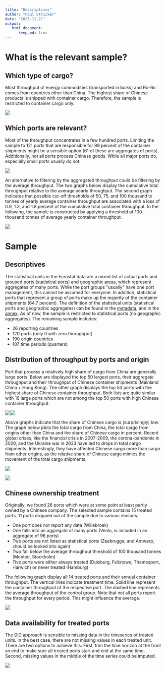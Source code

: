 ```yaml
---
title: "Descriptives"
author: "Paul Stricker"
date: "2023-11-21"
output: 
   html_document:
      keep_md: true
---
```






# What is the relevant sample? 

## Which type of cargo?

Most throughput of energy commodities (transported in bulks) and Ro-Ro comes from countries other than China. The highest share of Chinese products is shipped with container cargo. Therefore, the sample is restricted to container cargo only.

![](Descriptives_files/figure-html/unnamed-chunk-2-1.png)<!-- -->

## Which ports are relevant? 



Most of the throughput concentrates in a few hundred ports. Limiting the sample to 121 ports that are responsible for 99 percent of the container shipments might be a sensible option (61 of these are aggregates of ports). Additionally, not all ports process Chinese goods. While all major ports do, especially small ports usually do not. 

![](Descriptives_files/figure-html/unnamed-chunk-4-1.png)<!-- -->




An alternative to filtering by the aggregated throughput could be filtering by the average throughput. The two graphs below display the cumulative total throughput relative to the average yearly throughput. The second graph indicates that possible cut-off thresholds of 50, 75, and 100 thousand to tonnes of yearly average container throughput are associated with a loss of 0.9, 1.3, and 1.8 percent of the cumulative total container throughput. In the following, the sample is constructed by applying a threshold of 100 thousand tonnes of average yearly container throughput.  

![](Descriptives_files/figure-html/unnamed-chunk-6-1.png)<!-- -->




# Sample

## Descriptives




The statistical units in the Eurostat data are a mixed list of actual ports and grouped ports (statistical ports) and geographic areas, which represent aggregates of many ports. While the port groups "usually" have one port management, this cannot be assumed for everyone. In addition, statistical ports that represent a group of ports make up the majority of the container shipments (64.7 percent). The definition of the statistical units (statistical ports and geographic aggregates) can be found in the [metadata](https://eur-lex.europa.eu/legal-content/EN/TXT/?uri=uriserv:OJ.L_.2018.180.01.0029.01.ENG&toc=OJ:L:2018:180:FULL), and in the [annex](https://ec.europa.eu/eurostat/cache/metadata/Annexes/mar_esms_an_2.xlsx). As of now, the sample is restricted to statistical ports (no geographic aggregates). The remaining sample includes:

- 26 reporting countries
- 120 ports (only 0 with zero throughput)
- 190 origin countries
- 107 time periods (quarters)







## Distribution of throughput by ports and origin





Port that process a relatively high share of cargo from China are generally large ports. Below are displayed the top 50 largest ports, their aggregate throughput and their throughput of Chinese container shipments (Mainland China + Hong Kong). The other graph displays the top 50 ports with the highest share of Chinese container throughput. Both lists are quite similar with 16 large ports which are not among the top 50 ports with high Chinese container throughput. 

![](Descriptives_files/figure-html/unnamed-chunk-12-1.png)<!-- -->![](Descriptives_files/figure-html/unnamed-chunk-12-2.png)<!-- -->


Above graphs indicate that the share of Chinese cargo is (surprisingly) low. The graph below plots the total cargo from China, the total cargo from origins other than China and the share of Chinese cargo in percent. Recent global crises, like the financial crisis in 2007-2009, the corona-pandemic in 2020, and the Ukraine war in 2023 have led to drops in total cargo shipments. Interestingly, they have affected Chinese cargo more than cargo from other origins, as the relative share of Chinese cargo mimics the movement of the total cargo shipments.

![](Descriptives_files/figure-html/unnamed-chunk-14-1.png)<!-- -->



![](Descriptives_files/figure-html/unnamed-chunk-15-1.png)<!-- -->

## Chinese ownership treatment



Originally, we found 26 ports which were at some point at least partly owned by a Chinese company. The selected sample contains 15 treated ports. 11 ports dropped out of the sample due to various reasons:

- One port does not report any data (Willebroek)
- One falls into an aggregate of many ports (Venlo, is included in an aggregate of 96 ports)
- Two ports are not listed as statistical ports (Zeebrugge, and Antwerp; should be looked into again)
- Two fall below the average throughput threshold of 100 thousand tonnes (Montoir, Stockholm)
- Five ports were either always treated (Duisburg, Felixtowe, Thamesport, Harwich) or never treated (Hamburg)

The following graph display all 14 treated ports and their annual container throughput. The vertical lines indicate treatment time. Solid line represent the container throughput of the respective port. The dashed line represents the average throughput of the control group. Note that not all ports report the throughput for every period. This might influence the average.

![](Descriptives_files/figure-html/unnamed-chunk-17-1.png)<!-- -->

## Data availability for treated ports

The DiD approach is sensible to missing data in the timeseries of treated units. In the best case, there are not missing values in each treated unit. There are two options to achieve this: First, trim the time horizon at the front an end to make sure all treated ports start and end at the same time. Second, missing values in the middle of the time series could be imputed. 

![](Descriptives_files/figure-html/unnamed-chunk-18-1.png)<!-- -->


